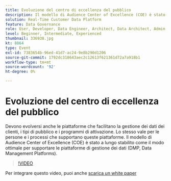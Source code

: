 ```yaml
---
title: Evoluzione del centro di eccellenza del pubblico
description: Il modello di Audience Center of Excellence (COE) è stato a lungo stabilito come il modo ottimale per supportare le piattaforme di gestione dei dati (DMP, Data Management Platforms).
solution: Real-Time Customer Data Platform
feature: Data Governance
role: User, Developer, Data Engineer, Architect, Data Architect, Admin, Leader
level: Beginner, Intermediate, Experienced
thumbnail: 336938.jpg
kt: 8864
type: Event
exl-id: 7383654b-96ed-41d7-ac24-9e8b290d1206
source-git-commit: 1792dc318643aec2c12613f621361d72a7a918b1
workflow-type: tm+mt
source-wordcount: '92'
ht-degree: 0%

---
```


# Evoluzione del centro di eccellenza del pubblico

Devono evolversi anche le piattaforme che facilitano la gestione dei dati dei clienti, i tipi di pubblico e i programmi di attivazione. Lo stesso vale per le persone e i processi che supportano queste piattaforme. Il modello di Audience Center of Excellence (COE) è stato a lungo stabilito come il modo ottimale per supportare le piattaforme di gestione dei dati (DMP, Data Management Platforms).

>[!VIDEO](https://video.tv.adobe.com/v/336938/?quality=12&learn=on)

Per integrare questo video, puoi anche [scarica un white paper](./../assets/whitepaper-evolving-the-audience-center-of-excellence.pdf)
